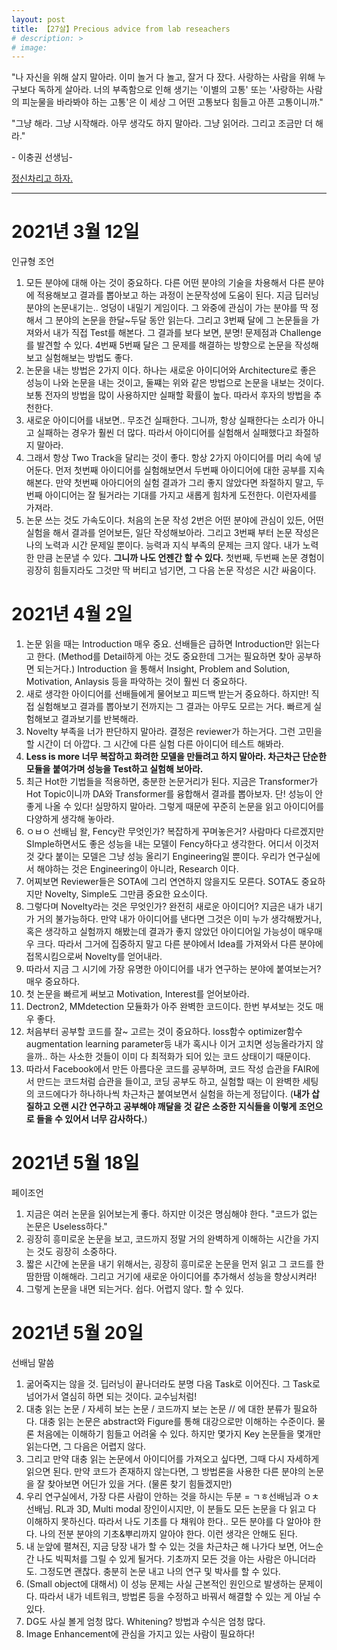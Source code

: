```yaml
---
layout: post
title: 【27살】Precious advice from lab reseachers 
# description: >
# image:
---
```




"나 자신을 위해 살지 말아라. 이미 놀거 다 놀고, 잘거 다 잤다. 사랑하는 사람을 위해 누구보다 독하게 살아라. 너의 부족함으로 인해 생기는 '이별의 고통' 또는 '사랑하는 사람의 피눈물을 바라봐야 하는 고통'은 이 세상 그 어떤 고통보다 힘들고 아픈 고통이니까."

"그냥 해라. 그냥 시작해라. 아무 생각도 하지 말아라. 그냥 읽어라. 그리고 조금만 더 해라." 

\- 이충권 선생님-

<u>정신차리고 하자.</u>

---

# 2021년 3월 12일

인규형 조언

1. 모든 분야에 대해 아는 것이 중요하다. 다른 어떤 분야의 기술을 차용해서 다른 분야에 적용해보고 결과를 뽑아보고 하는 과정이 논문작성에 도움이 된다. 지금 딥러닝 분야의 논문내기는.. 엉덩이 내밀기 게임이다. 그 와중에 관심이 가는 분야를 딱 정해서 그 분야의 논문을 한달~두달 동안 읽는다. 그리고 3번째 달에 그 논문들을 가져와서 내가 직접 Test를 해본다. 그 결과를 보다 보면, 분명! 문제점과 Challenge를 발견할 수 있다. 4번째 5번째 달은 그 문제를 해결하는 방향으로 논문을 작성해보고 실험해보는 방법도 좋다. 
2. 논문을 내는 방법은 2가지 이다. 하나는 새로운 아이디어와 Architecture로 좋은 성능이 나와 논문을 내는 것이고, 둘쨰는 위와 같은 방법으로 논문을 내보는 것이다. 보통 전자의 방법을 많이 사용하지만 실패할 확률이 높다. 따라서 후자의 방법을 추천한다.
3. 새로운 아이디어를 내보면.. 무조건 실패한다. 그니까, 항상 실패한다는 소리가 아니고 실패하는 경우가 훨씬 더 많다. 따라서 아이디어를 실험해서 실패했다고 좌절하지 말아라. 
4. 그래서 항상 Two Track을 달리는 것이 좋다. 항상 2가지 아이디어를 머리 속에 넣어둔다. 먼저 첫번째 아이디어를 실험해보면서 두번째 아이디어에 대한 공부를 지속해본다. 만약 첫번째 아아디어의 실험 결과가 그리 좋지 않았다면 좌절하지 말고, 두번째 아이디어는 잘 될거라는 기대를 가지고 새롭게 힘차게 도전한다. 이런자세를 가져라.
5. 논문 쓰는 것도 가속도이다. 처음의 논문 작성 2번은 어떤 분야에 관심이 있든, 어떤 실험을 해서 결과를 얻어보든, 일단 작성해보아라. 그리고 3번째 부터 논문 작성은 나의 노력과 시간 문제일 뿐이다. 능력과 지식 부족의 문제는 크지 않다. 내가 노력한 만큼 논문낼 수 있다. **그니까 나도 언젠간 할 수 있다.** 첫번째, 두번째 논문 경험이 굉장히 힘들지라도 그것만 딱 버티고 넘기면, 그 다음 논문 작성은 시간 싸움이다.



# 2021년 4월 2일

1. 논문 읽을 때는 Introduction 매우 중요. 선배들은 급하면 Introduction만 읽는다고 한다. (Method를 Detail하게 아는 것도 중요한데 그거는 필요하면 찾아 공부하면 되는거다.) Introduction 을 통해서 Insight, Problem and Solution, Motivation, Anlaysis 등을 파악하는 것이 훨씬 더 중요하다. 
2. 새로 생각한 아이디어를 선배들에게 물어보고 피드백 받는거 중요하다. 하지만! 직접 실험해보고 결과를 뽑아보기 전까지는 그 결과는 아무도 모르는 거다.  빠르게 실험해보고 결과보기를 반복해라.
3. Novelty 부족을 너가 판단하지 말아라. 결정은 reviewer가 하는거다. 그런 고민을 할 시간이 더 아깝다. 그 시간에 다른 실험 다른 아이디어 테스트 해봐라. 
4. **Less is more 너무 복잡하고 화려한 모델을 만들려고 하지 말아라. 차근차근 단순한 모듈을 붙여가며 성능을 Test하고 실험해 보아라.** 
5. 최근 Hot한 기법들을 적용하면, 충분한 논문거리가 된다. 지금은 Transformer가 Hot Topic이니까 DA와 Transformer를 융합해서 결과를 뽑아보자. 단! 성능이 안좋게 나올 수 있다! 실망하지 말아라. 그렇게 때문에 꾸준히 논문을 읽고 아이디어를 다양하게 생각해 놓아라.  
6. ㅇㅂㅇ 선배님 왈, Fency란 무엇인가? 복잡하게 꾸며놓은거? 사람마다 다르겠지만 SImple하면서도 좋은 성능을 내는 모델이 Fency하다고 생각한다. 어디서 이것저것 갖다 붙이는 모델은 그냥 성능 올리기 Engineering일 뿐이다. 우리가 연구실에서 해야하는 것은 Engineering이 아니라, Research 이다.
7. 어찌보면 Reviewer들은 SOTA에 그리 연연하지 않을지도 모른다. SOTA도 중요하지만 Novelty, Simple도 그만큼 중요한 요소이다. 
8. 그렇다며 Novelty라는 것은 무엇인가? 완전히 새로운 아이디어? 지금은 내가 내기가 거의 불가능하다. 만약 내가 아이디어를 낸다면 그것은 이미 누가 생각해봤거나, 혹은 생각하고 실험까지 해봤는데 결과가 좋지 않았던 아이디어일 가능성이 매우매우 크다. 따라서 그거에 집중하지 말고 다른 분야에서 Idea를 가져와서 다른 분야에 접목시킴으로써 Novelty를 얻어내라. 
9. 따라서 지금 그 시기에 가장 유명한 아이디어를 내가 연구하는 분야에 붙여보는거? 매우 중요하다. 
10. 첫 논문을 빠르게 써보고 Motivation, Interest를 얻어보아라.
11. Dectron2, MMdetection 모듈화가 아주 완벽한 코드이다. 한번 부셔보는 것도 매우 좋다. 
12. 처음부터 공부할 코드를 잘~ 고르는 것이 중요하다. loss함수 optimizer함수 augmentation learning parameter등 내가 혹시나 이거 고치면 성능올라가지 않을까.. 하는 사소한 것들이 이미 다 최적화가 되어 있는 코드 상태이기 때문이다. 
13. 따라서 Facebook에서 만든 아름다운 코드를 공부하며, 코드 작성 습관을 FAIR에서 만드는 코드처럼 습관을 들이고, 코딩 공부도 하고, 실험할 때는 이 완벽한 세팅의 코드에다가 하나하나씩 차근차근 붙여보면서 실험을 하는게 정답이다. (**내가 삽질하고 오랜 시간 연구하고 공부해야 깨달을 것 같은 소중한 지식들을 이렇게 조언으로 들을 수 있어서 너무 감사하다.**)







# 2021년 5월 18일

페이조언

1. 지금은 여러 논문을 읽어보는게 좋다. 하지만 이것은 명심해야 한다. "코드가 없는 논문은 Useless하다."
2. 굉장히 흥미로운 논문을 보고, 코드까지 정말 거의 완벽하게 이해하는 시간을 가지는 것도 굉장히 소중하다.
3. 짧은 시간에 논문을 내기 위해서는, 굉장히 흥미로운 논문을 먼저 읽고 그 코드를 한땀한땀 이해해라. 그리고 거기에 새로운 아이디어를 추가해서 성능을 향상시켜라!
4. 그렇게 논문을 내면 되는거다. 쉽다. 어렵지 않다. 할 수 있다. 



# 2021년 5월 20일

선배님 말씀

1. 굶어죽지는 않을 것. 딥러닝이 끝나더라도 분명 다음 Task로 이어진다. 그 Task로 넘어가서 열심히 하면 되는 것이다. 교수님처럼!
2. 대충 읽는 논문 / 자세히 보는 논문 / 코드까지 보는 논문 // 에 대한 분류가 필요하다. 대충 읽는 논문은 abstract와 Figure를 통해 대강으로만 이해하는 수준이다. 물론 처음에는 이해하기 힘들고 어려울 수 있다. 하지만 몇가지 Key 논문들을 몇개만 읽는다면, 그 다음은 어렵지 않다. 
3. 그리고 만약 대충 읽는 논문에서 아이디어를 가져오고 싶다면, 그때 다시 자세하게 읽으면 된다. 만약 코드가 존재하지 않는다면, 그 방법론을 사용한 다른 분야의 논문을 잘 찾아보면 어딘가 있을 거다. (물론 찾기 힘들겠지만)
4. 우리 연구실에서, 가장 다른 사람이 안하는 것을 하시는 두분 = ㄱㅎ선배님과 ㅇㅊ선배님. RL과 3D, Multi modal 장인이시지만, 이 분들도 모든 논문을 다 읽고 다 이해하지 못하신다. 따라서 나도 기초를 다 채워야 한다.. 모든 분야를 다 알아야 한다. 나의 전분 분야의 기초&뿌리까지 알아야 한다. 이런 생각은 안해도 된다. 
5. 내 눈앞에 펼쳐진, 지금 당장 내가 할 수 있는 것을 차근차근 해 나가다 보면, 어느순간 나도 빅픽처를 그릴 수 있게 될거다. 기초까지 모든 것을 아는 사람은 아니더라도. 그정도면 괜찮다. 충분히 논문 내고 나의 연구 및 박사를 할 수 있다.
6. (Small object에 대해서) 이 성능 문제는 사실 근본적인 원인으로 발생하는 문제이다. 따라서 내가 네트워크, 방법론 등을 수정하고 바꿔서 해결할 수 있는 게 아닐 수 있다.
7. DG도 사실 볼게 엄청 많다. Whitening? 방법과 수식은 엄청 많다. 
8. Image Enhancement에 관심을 가지고 있는 사람이 필요하다!

























